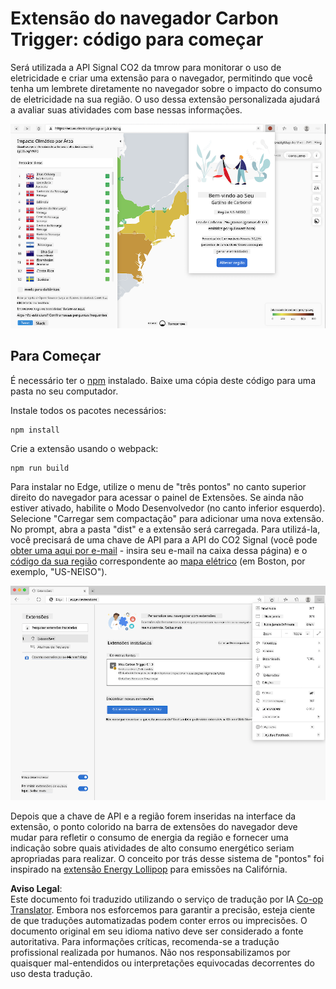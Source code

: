 <!--
CO_OP_TRANSLATOR_METADATA:
{
  "original_hash": "9a6b22a2eff0f499b66236be973b24ad",
  "translation_date": "2025-08-26T00:00:08+00:00",
  "source_file": "5-browser-extension/solution/translation/README.it.md",
  "language_code": "br"
}
-->
# Extensão do navegador Carbon Trigger: código para começar

Será utilizada a API Signal CO2 da tmrow para monitorar o uso de eletricidade e criar uma extensão para o navegador, permitindo que você tenha um lembrete diretamente no navegador sobre o impacto do consumo de eletricidade na sua região. O uso dessa extensão personalizada ajudará a avaliar suas atividades com base nessas informações.

![captura de tela da extensão](../../../../../translated_images/extension-screenshot.0e7f5bfa110e92e3875e1bc9405edd45a3d2e02963e48900adb91926a62a5807.br.png)

## Para Começar

É necessário ter o [npm](https://npmjs.com) instalado. Baixe uma cópia deste código para uma pasta no seu computador.

Instale todos os pacotes necessários:

```
npm install
```

Crie a extensão usando o webpack:

```
npm run build
```

Para instalar no Edge, utilize o menu de "três pontos" no canto superior direito do navegador para acessar o painel de Extensões. Se ainda não estiver ativado, habilite o Modo Desenvolvedor (no canto inferior esquerdo). Selecione "Carregar sem compactação" para adicionar uma nova extensão. No prompt, abra a pasta "dist" e a extensão será carregada. Para utilizá-la, você precisará de uma chave de API para a API do CO2 Signal (você pode [obter uma aqui por e-mail](https://www.co2signal.com/) - insira seu e-mail na caixa dessa página) e o [código da sua região](http://api.electricitymap.org/v3/zones) correspondente ao [mapa elétrico](https://www.electricitymap.org/map) (em Boston, por exemplo, "US-NEISO").

![instalação](../../../../../translated_images/install-on-edge.78634f02842c48283726c531998679a6f03a45556b2ee99d8ff231fe41446324.br.png)

Depois que a chave de API e a região forem inseridas na interface da extensão, o ponto colorido na barra de extensões do navegador deve mudar para refletir o consumo de energia da região e fornecer uma indicação sobre quais atividades de alto consumo energético seriam apropriadas para realizar. O conceito por trás desse sistema de "pontos" foi inspirado na [extensão Energy Lollipop](https://energylollipop.com/) para emissões na Califórnia.

**Aviso Legal**:  
Este documento foi traduzido utilizando o serviço de tradução por IA [Co-op Translator](https://github.com/Azure/co-op-translator). Embora nos esforcemos para garantir a precisão, esteja ciente de que traduções automatizadas podem conter erros ou imprecisões. O documento original em seu idioma nativo deve ser considerado a fonte autoritativa. Para informações críticas, recomenda-se a tradução profissional realizada por humanos. Não nos responsabilizamos por quaisquer mal-entendidos ou interpretações equivocadas decorrentes do uso desta tradução.